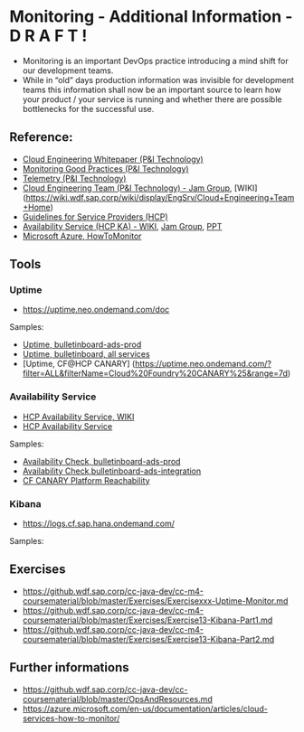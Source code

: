 # Monitoring - Additional Information - D R A F T !

- Monitoring is an important DevOps practice introducing a mind shift for our development teams. 
- While in “old” days production information was invisible for development teams this information shall now be an important source to learn how your product / your service is running and whether there are possible bottlenecks for the successful use.


## Reference: 
- [Cloud Engineering Whitepaper (P&I Technology)](https://wiki.wdf.sap.corp/wiki/download/attachments/1722369955/CloudEngineering_Paper_Latest_Version.pdf?version=1&modificationDate=1441970206000&api=v2)
- [Monitoring Good Practices (P&I Technology)](https://wiki.wdf.sap.corp/wiki/display/technology/Monitoring?preview=/1727860098/1780220592/HCP_Monitoring_Good_Practices.pdf)
- [Telemetry (P&I Technology)](https://wiki.wdf.sap.corp/wiki/display/technology/Telemetry)
- [Cloud Engineering Team (P&I Technology) - Jam Group](https://jam4.sapjam.com/groups/JyyGAR9hDVWNIzg9Lb5snh/overview_page/145449), [WIKI] (https://wiki.wdf.sap.corp/wiki/display/EngSrv/Cloud+Engineering+Team+Home)
- [Guidelines for Service Providers (HCP)](https://jam4.sapjam.com/groups/eopqUq5S182gY7JFrbdwis/documents/MK48JCeEjxsIqTmnMcD2aT/slide_viewer?_lightbox=true)
- [Availability Service (HCP KA) - WIKI](https://wiki.wdf.sap.corp/wiki/display/hcpka/Availability+Service), [Jam Group](https://jam4.sapjam.com/groups/about_page/vtiQHnyyiY4qMHFBboCG5c), [PPT](https://documents.wdf.sap.corp/share/proxy/alfresco//api/node/content/workspace/SpacesStore/1649e58d-f57a-49ae-ad46-971773a7867e/151119-AvailabilityService-PublicReview.pptx)
- [Microsoft Azure, HowToMonitor](https://azure.microsoft.com/en-us/documentation/articles/cloud-services-how-to-monitor/)

## Tools

### Uptime

- https://uptime.neo.ondemand.com/doc
 
Samples:
- [Uptime, bulletinboard-ads-prod](https://uptime.neo.ondemand.com/report?monitor=626347&range=1h)
- [Uptime, bulletinboard, all services](https://uptime.neo.ondemand.com/?filter=ALL&filterName=%25bulletinboard%25&range=7d)
- [Uptime, CF@HCP CANARY] (https://uptime.neo.ondemand.com/?filter=ALL&filterName=Cloud%20Foundry%20CANARY%25&range=7d)

### Availability Service
- [HCP Availability Service, WIKI](https://wiki.wdf.sap.corp/wiki/display/hcpka/Availability+Service)
- [HCP Availability Service](https://availability.cfapps.sap.hana.ondemand.com/index.html)
 
Samples:
- [Availability Check, bulletinboard-ads-prod](https://availability.cfapps.sap.hana.ondemand.com/index.html#/evaluation/15360/?tab=main)
- [Availability Check,bulletinboard-ads-integration](https://availability.cfapps.sap.hana.ondemand.com/index.html#/evaluation/16527/?tab=main)
- [CF CANARY Platform Reachability](https://availability.cfapps.sap.hana.ondemand.com/index.html#/evaluation/19320/?tab=main)

### Kibana

- https://logs.cf.sap.hana.ondemand.com/

Samples:


## Exercises
- https://github.wdf.sap.corp/cc-java-dev/cc-m4-coursematerial/blob/master/Exercises/Exercisexxx-Uptime-Monitor.md
- https://github.wdf.sap.corp/cc-java-dev/cc-m4-coursematerial/blob/master/Exercises/Exercise13-Kibana-Part1.md
- https://github.wdf.sap.corp/cc-java-dev/cc-m4-coursematerial/blob/master/Exercises/Exercise13-Kibana-Part2.md


## Further informations
- https://github.wdf.sap.corp/cc-java-dev/cc-coursematerial/blob/master/OpsAndResources.md
- https://azure.microsoft.com/en-us/documentation/articles/cloud-services-how-to-monitor/
 


